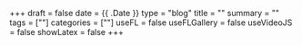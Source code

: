 +++ 
draft = false
date = {{ .Date }}
type = "blog"
title = ""
summary = ""
tags = [""]
categories = [""]
useFL = false
useFLGallery = false
useVideoJS = false
showLatex = false
+++
